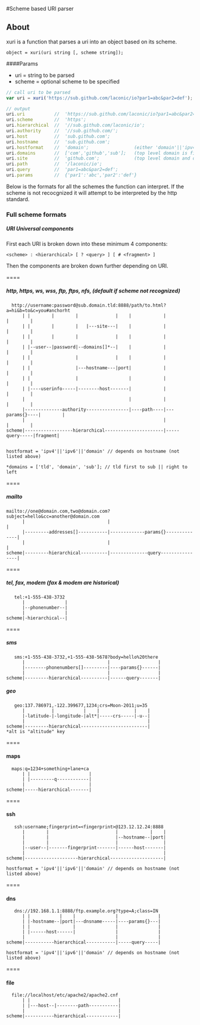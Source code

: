 #Scheme based URI parser

## About

xuri is a function that parses a uri into an object based on its scheme.

``` 
object = xuri(uri string [, scheme string]);
```
####Params
- uri = string to be parsed
- scheme = optional scheme to be specified


``` javascript
// call uri to be parsed
var uri = xuri('https://sub.github.com/laconic/io?par1=abc&par2=def');

// output
uri.uri           //  'https://sub.github.com/laconic/io?par1=abc&par2=def';
uri.scheme        //  'https';
uri.hierarchical  //  '//sub.github.com/laconic/io';
uri.authority     //  '//sub.github.com/';
uri.host          //  'sub.github.com';
uri.hostname      //  'sub.github.com';
uri.hostformat    //  'domain';                 (either 'domain'||'ipv4'||'ipv6')
uri.domains       //  ['com','github','sub'];   (top level domain is first [0])
uri.site          //  'github.com';             (top level domain and domain)
uri.path          //  '/laconic/io';
uri.query         //  'par1=abc&par2=def';
uri.params        //  {'par1':'abc','par2':'def'}
```
Below is the formats for all the schemes the function can interpret. If the scheme is not recocgnized it will attempt to be interpreted by the http standard.


### Full scheme formats

##### URI Universal components
First each URI is broken down into these minimum 4 components:
```
<scheme> : <hierarchical> [ ? <query> ] [ # <fragment> ]
```
Then the components are broken down further depending on URI.

====
##### http, https, ws, wss, ftp, ftps, nfs, (default if scheme not recognized)
``` 
  http://username:password@sub.domain.tld:8888/path/to.html?a=hi&b=to&c=you#anchorht
      | |        |        |              |    |            |               |        |
      | |        |        |   |---site---|    |            |               |        |
      | |        |        |              |    |            |               |        |
      | |--user--|password|--domains[]*--|    |            |               |        |
      | |                 |              |    |            |               |        |
      | |                 |---hostname---|port|            |               |        |
      | |                 |                   |            |               |        |
      | |----userinfo-----|--------host-------|            |               |        |
      |                                       |            |               |        |
      |--------------authority----------------|----path----|---params{}----|        |
  	  |                                                    |               |        |
scheme|------------------hierarchical----------------------|-----query-----|fragment|


hostformat = 'ipv4'||'ipv6'||'domain' // depends on hostname (not listed above)

*domains = ['tld', 'domain', 'sub']; // tld first to sub || right to left
```

====
##### mailto
```
mailto://one@domain.com,two@domain.com?subject=hello&cc=another@domain.com
      |                               |                                   |
      |---------addresses[]-----------|-------------params{}--------------|
      |                               |                                   |
scheme|---------hierarchical----------|--------------query----------------|
```

====
##### tel, fax, modem (fax & modem are historical)
```
   tel:+1-555-438-3732
      |               |
      |--phonenumber--|
      |               |
scheme|-hierarchical--|
```

====
##### sms
```
   sms:+1-555-438-3732,+1-555-438-5678?body=hello%20there
      |                               |                  |
      |--------phonenumbers[]---------|----params{}------|
      |                               |                  |
scheme|---------hierarchical----------|------query-------|
```

##### geo
```
   geo:137.786971,-122.399677,1234;crs=Moon-2011;u=35
      |          |           |    |             |    |   
      |-latitude-|-longitude-|alt*|-----crs-----|-u--|
      |                                              |
scheme|---------hierarchical-------------------------|
*alt is "altitude" key
```

====
#### maps
```
  maps:q=1234+something+lane+ca
      | |                      |
      | |---------q------------|
      |                        |
scheme|-----hierarchical-------|
```

====
#### ssh
```
   ssh:username;fingerprint=<fingerprint>@123.12.12.24:8888
      |        |                         |            |    |
      |        |                         |--hostname--|port|
      |        |                         |                 |
      |--user--|-------fingerprint-------|------host-------|
      |                                                    |
scheme|--------------------hierarchical--------------------|
      
hostformat = 'ipv4'||'ipv6'||'domain' // depends on hostname (not listed above)
```

====
#### dns
```
   dns://192.168.1.1:8888/ftp.example.org?type=A;class=IN
      | |           |    |               |               |
      | |-hostname--|port|---dnsname-----|----params{}---|
      | |                |               |               |
      | |------host------|               |               |
      |                                  |               |
scheme|-----------hierarchical-----------|-----query-----|

hostformat = 'ipv4'||'ipv6'||'domain' // depends on hostname (not listed above)
```

====
#### file
```
  file://localhost/etc/apache2/apache2.cnf
      | |                                 |
      | |---host--|--------path-----------|
      |                                   |
scheme|-----------hierarchical------------|
```
